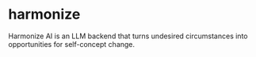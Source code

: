 # harmonize
Harmonize AI is an LLM backend that turns undesired circumstances into opportunities for self-concept change.
